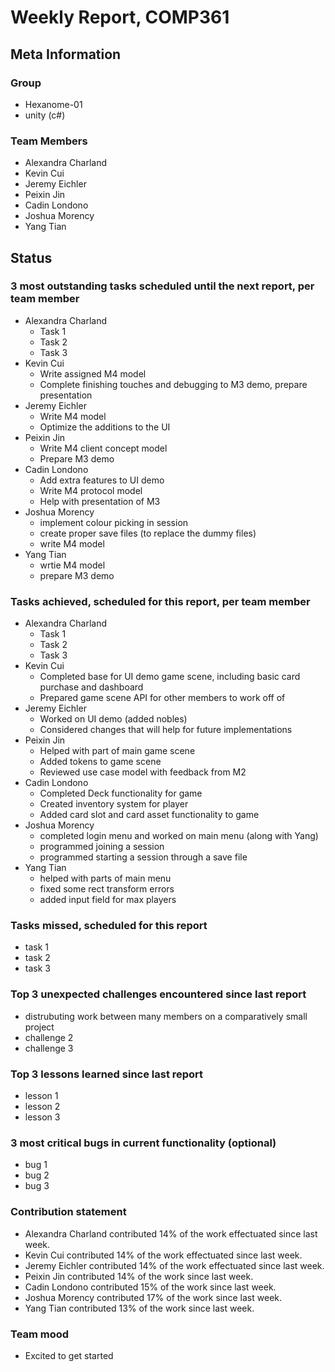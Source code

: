 # Weekly Report, COMP361

## Meta Information

### Group

 * Hexanome-01
 * unity (c#)

### Team Members

 * Alexandra Charland
 * Kevin Cui
 * Jeremy Eichler
 * Peixin Jin
 * Cadin Londono
 * Joshua Morency
 * Yang Tian

## Status

### 3 most outstanding tasks scheduled until the next report, per team member

 * Alexandra Charland
   * Task 1
   * Task 2
   * Task 3
 * Kevin Cui
   * Write assigned M4 model
   * Complete finishing touches and debugging to M3 demo, prepare presentation
 * Jeremy Eichler
   * Write M4 model
   * Optimize the additions to the UI
 * Peixin Jin
   * Write M4 client concept model
   * Prepare M3 demo
 * Cadin Londono
   * Add extra features to UI demo
   * Write M4 protocol model
   * Help with presentation of M3
 * Joshua Morency
   * implement colour picking in session
   * create proper save files (to replace the dummy files)
   * write M4 model
 * Yang Tian
   * wrtie M4 model
   * prepare M3 demo

### Tasks achieved, scheduled for this report, per team member

 * Alexandra Charland
   * Task 1
   * Task 2
   * Task 3
 * Kevin Cui
   * Completed base for UI demo game scene, including basic card purchase and dashboard
   * Prepared game scene API for other members to work off of
 * Jeremy Eichler
   * Worked on UI demo (added nobles)
   * Considered changes that will help for future implementations
 * Peixin Jin
   * Helped with part of main game scene
   * Added tokens to game scene
   * Reviewed use case model with feedback from M2
 * Cadin Londono
   * Completed Deck functionality for game
   * Created inventory system for player
   * Added card slot and card asset functionality to game
 * Joshua Morency
   * completed login menu and worked on main menu (along with Yang)
   * programmed joining a session
   * programmed starting a session through a save file
 * Yang Tian
   * helped with parts of main menu
   * fixed some rect transform errors
   * added input field for max players

### Tasks missed, scheduled for this report

 * task 1
 * task 2
 * task 3

### Top 3 unexpected challenges encountered since last report

 * distrubuting work between many members on a comparatively small project
 * challenge 2
 * challenge 3

### Top 3 lessons learned since last report

 * lesson 1
 * lesson 2
 * lesson 3

### 3 most critical bugs in current functionality (optional)

 * bug 1
 * bug 2
 * bug 3

### Contribution statement

 * Alexandra Charland contributed 14% of the work effectuated since last week.
 * Kevin Cui contributed 14% of the work effectuated since last week.
 * Jeremy Eichler contributed 14% of the work effectuated since last week.
 * Peixin Jin contributed 14% of the work since last week.
 * Cadin Londono contributed 15% of the work since last week.
 * Joshua Morency contributed 17% of the work since last week.
 * Yang Tian contributed 13% of the work since last week.

### Team mood

 * Excited to get started
